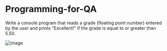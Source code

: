# Programming-for-QA
Write a console program that reads a grade (floating point number) 
entered by the user and prints "Excellent!" if the grade is equal to or greater than 5.50.

![image](https://github.com/VladislavHristov/Programming-for-QA/assets/136968279/40b9c371-795c-4100-a380-22f018c6adb7)


